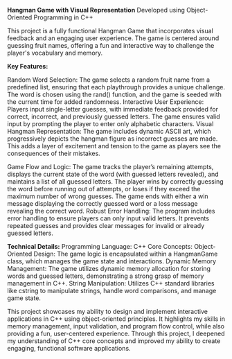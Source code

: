 **Hangman Game with Visual Representation**
Developed using Object-Oriented Programming in C++

This project is a fully functional Hangman Game that incorporates visual feedback and an engaging user experience. The game is centered around guessing fruit names, offering a fun and interactive way to challenge the player's vocabulary and memory.

**Key Features:**

Random Word Selection: The game selects a random fruit name from a predefined list, ensuring that each playthrough provides a unique challenge. The word is chosen using the rand() function, and the game is seeded with the current time for added randomness.
Interactive User Experience: Players input single-letter guesses, with immediate feedback provided for correct, incorrect, and previously guessed letters. The game ensures valid input by prompting the player to enter only alphabetic characters.
Visual Hangman Representation: The game includes dynamic ASCII art, which progressively depicts the hangman figure as incorrect guesses are made. This adds a layer of excitement and tension to the game as players see the consequences of their mistakes.

Game Flow and Logic:
The game tracks the player’s remaining attempts, displays the current state of the word (with guessed letters revealed), and maintains a list of all guessed letters.
The player wins by correctly guessing the word before running out of attempts, or loses if they exceed the maximum number of wrong guesses.
The game ends with either a win message displaying the correctly guessed word or a loss message revealing the correct word.
Robust Error Handling:
The program includes error handling to ensure players can only input valid letters. It prevents repeated guesses and provides clear messages for invalid or already guessed letters.

**Technical Details:**
Programming Language: C++
Core Concepts:
Object-Oriented Design: The game logic is encapsulated within a HangmanGame class, which manages the game state and interactions.
Dynamic Memory Management: The game utilizes dynamic memory allocation for storing words and guessed letters, demonstrating a strong grasp of memory management in C++.
String Manipulation: Utilizes C++ standard libraries like cstring to manipulate strings, handle word comparisons, and manage game state.

This project showcases my ability to design and implement interactive applications in C++ using object-oriented principles. It highlights my skills in memory management, input validation, and program flow control, while also providing a fun, user-centered experience. Through this project, I deepened my understanding of C++ core concepts and improved my ability to create engaging, functional software applications.
